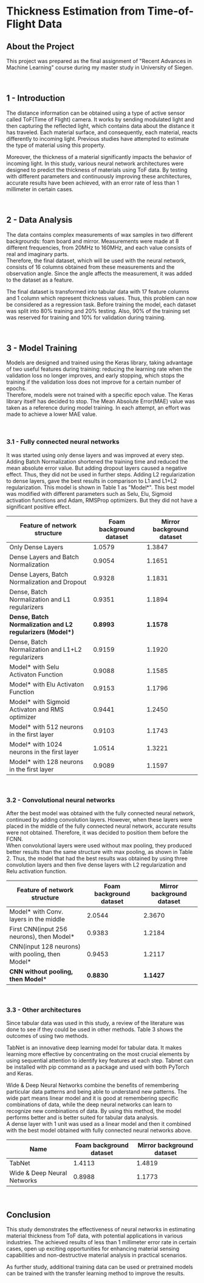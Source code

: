 # Thickness Estimation from Time-of-Flight Data


## About the Project
This project was prepared as the final assignment of "Recent Advances in Machine Learning" course during my master study in University of Siegen. 

</br>

## 1 - Introduction
The distance information can be obtained using a type of active sensor called ToF(Time of Flight) camera. It works by sending modulated light and then capturing the reflected light, which contains data about the distance it has traveled. Each material surface, and consequently, each material, reacts differently to incoming light. Previous studies have attempted to estimate the type of material using this property.

Moreover, the thickness of a material significantly impacts the behavior of incoming light. In this study, various neural network architectures were designed to predict the thickness of materials using ToF data. By testing with different parameters and continuously improving these architectures, accurate results have been achieved, with an error rate of less than 1 millimeter in certain cases.

</br>

## 2 - Data Analysis
The data contains complex measurements of wax samples in two different backgrounds: foam board and mirror. Measurements were made at 8 different frequencies, from 20MHz to 160MHz, and each value consists of real and imaginary parts.   
Therefore, the final dataset, which will be used with the neural network, consists of 16 columns obtained from these measurements  and the observation angle. Since the angle affects the measurement, it was added to the dataset as a feature.

The final dataset is transformed into tabular data with 17 feature columns and 1 column which represent thickness values. Thus, this problem can now be considered as a regression task. Before training the model, each dataset was split into 80\% training and 20\% testing. Also, 90\% of the training set was reserved for training and 10\% for validation during training.

</br>

## 3 - Model Training
Models are designed and trained using the Keras library, taking advantage of two useful features during training: reducing the learning rate when the validation loss no longer improves, and early stopping, which stops the training if the validation loss does not improve for a certain number of epochs.    
Therefore, models were not trained with a specific epoch value. The Keras library itself has decided to stop. The Mean Absolute Error(MAE) value was taken as a reference during model training.  In each attempt, an effort was made to achieve a lower MAE value.

</br>

### 3.1 - Fully connected neural networks
It was started using only dense layers and was improved at every step. Adding Batch Normalization shortened the training time and reduced the mean absolute error value. But adding dropout layers caused a negative effect. Thus, they did not be used in further steps. Adding L2 regularization to dense layers, gave the best results in comparison to L1 and L1+L2 regularization. This model is shown in Table 1 as "Model*".
This best model was modified with different parameters such as Selu, Elu, Sigmoid activation functions and Adam, RMSProp optimizers. But they did not have a significant positive effect.

| Feature of network structure                                     | Foam background dataset | Mirror background dataset |
|------------------------------------------------------------------|-------------------------|---------------------------|
| Only Dense Layers                                                | 1.0579                  | 1.3847                    |
| Dense Layers and Batch Normalization                             | 0.9054                  | 1.1651                    |
| Dense Layers, Batch Normalization and Dropout                    | 0.9328                  | 1.1831                    |
| Dense, Batch Normalization and L1 regularizers                   | 0.9351                  | 1.1894                    |
| **Dense, Batch Normalization and L2 regularizers (Model\*)** | **0.8993**              | **1.1578**                |
| Dense, Batch Normalization and L1+L2 regularizers                | 0.9159                  | 1.1920                    |
| Model* with Selu Activaton Function                              | 0.9088                  | 1.1585                    |
| Model* with Elu Activaton Function                               | 0.9153                  | 1.1796                    |
| Model* with Sigmoid Activaton and RMS optimizer                  | 0.9441                  | 1.2450                    |
| Model* with 512 neurons in the first layer                       | 0.9103                  | 1.1743                    |
| Model* with 1024 neurons in the first layer                      | 1.0514                  | 1.3221                    |
| Model* with 128 neurons in the first layer                       | 0.9089                  | 1.1597                    |


</br>


### 3.2 - Convolutional neural networks
After the best model was obtained with the fully connected neural network, continued by adding convolution layers. However, when these layers were placed in the middle of the fully connected neural network, accurate results were not obtained. Therefore, it was decided to position them before the FCNN.   
When convolutional layers were used without max pooling, they produced better results than the same structure with max pooling, as shown in Table 2. Thus, the model that had the best results was obtained by using three convolution layers and then five dense layers with L2 regularization and Relu activation function.

| Feature of network structure                   | Foam background dataset | Mirror background dataset |
| ---------------------------------------------- | ----------------------- | ------------------------- |
| Model* with Conv. layers in the middle         | 2.0544                  | 2.3670                    |
| First CNN(input 256 neurons), then Model*     | 0.9383                  | 1.2184                    |
| CNN(input 128 neurons) with pooling, then Model* | 0.9453                  | 1.2117                    |
| **CNN without pooling, then Model***           | **0.8830**              | **1.1427**                |

</br>

### 3.3 - Other architectures
Since tabular data was used in this study, a review of the literature was done to see if they could be used in other methods. Table 3 shows the outcomes of using two methods.  

TabNet is an innovative deep learning model for tabular data. It makes learning more effective by concentrating on the most crucial elements by using sequential attention to identify key features at each step. Tabnet can be installed with pip command as a package and used with both PyTorch and Keras.


Wide \& Deep Neural Networks combine the benefits of remembering particular data patterns and being able to understand new patterns. The wide part means linear model and it is good at remembering specific combinations of data, while the deep neural networks can learn to recognize new combinations of data. By using this method, the model performs better and is better suited for tabular data analysis.   
A dense layer with 1 unit was used as a linear model and then it combined with the best model obtained with fully connected neural networks above. 

| Name                             | Foam background dataset | Mirror background dataset |
| -------------------------------- | ----------------------- | ------------------------- |
| TabNet                           | 1.4113                  | 1.4819                    |
| Wide & Deep Neural Networks      | 0.8988                  | 1.1773                    |

</br>

## Conclusion
This study demonstrates the effectiveness of neural networks in estimating material thickness from ToF data, with potential applications in various industries. The achieved results of less than 1 millimeter error rate in certain cases, open up exciting opportunities for enhancing material sensing capabilities and non-destructive material analysis in practical scenarios.

As further study, additional training data can be used or pretrained models can be trained with the transfer learning method to improve the results.
